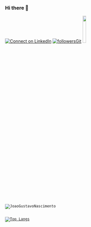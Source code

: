 ### Hi there 👋

[![Connect on LinkedIn](https://img.shields.io/badge/--linkedin?label=LinkedIn&logo=LinkedIn&style=social)](https://www.linkedin.com/in/joaogustavonascimento/) [![followersGit](https://img.shields.io/github/followers/JoaoGustavoNascimento?style=social)](https://github.com/JoaoGustavoNascimento)
<code><img width="15%" src="https://www.vectorlogo.zone/logos/visualstudio_code/visualstudio_code-ar21.svg">
 
<img align="center" src="https://github-readme-stats.vercel.app/api?username=JoaoGustavoNascimento&show_icons=true&locale=en" alt="JoaoGustavoNascimento" />
  
[![Top Langs](https://github-readme-stats.vercel.app/api/top-langs/?username=JoaoGustavoNascimento&layout=compact)](https://github.com/JoaoGustavoNascimento)

<!--
**JoaoGustavoNascimento/JoaoGustavoNascimento** is a ✨ _special_ ✨ repository because its `README.md` (this file) appears on your GitHub profile.

Here are some ideas to get you started:

- 🔭 I’m currently working on ...
- 🌱 I’m currently learning ...
- 👯 I’m looking to collaborate on ...
- 🤔 I’m looking for help with ...
- 💬 Ask me about ...
- 📫 How to reach me: ...
- 😄 Pronouns: ...
- ⚡ Fun fact: ...
-->
